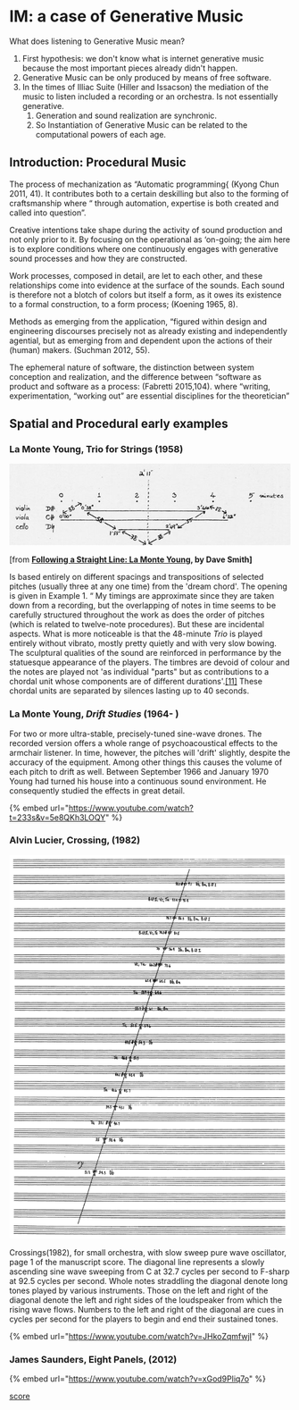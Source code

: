 # IM: a case of Generative Music

What does listening to Generative Music mean?

1. First hypothesis: we don't know what is internet generative music because the most important pieces already didn't happen.
2. Generative Music can be only produced by means of free software.
3. In the times of Illiac Suite (Hiller and Issacson) the mediation of the music to listen included a recording or an orchestra. Is not essentially generative.
   1. Generation and sound realization are synchronic.
   2. So Instantiation of Generative Music can be related to the computational powers of each age.

## Introduction: Procedural Music

The process of mechanization as “Automatic programming{ (Kyong Chun 2011, 41). It contributes both to a certain deskilling but also to the forming of craftsmanship where “ through automation, expertise is both created and called into question”.

Creative intentions take shape during the activity of sound production and not only prior to it. By focusing on the operational as ‘on-going; the aim here is to explore conditions where one continuously engages with generative sound processes and how they are constructed.

Work processes, composed in detail, are let to each other, and these relationships come into evidence at the surface of the sounds. Each sound is therefore not a blotch of colors but itself a form, as it owes its existence to a formal construction, to a form process; (Koening 1965, 8).

Methods as emerging from the application, “figured within design and engineering discourses precisely not as already existing and independently agential, but as emerging from and dependent upon the actions of their (human) makers. (Suchman 2012, 55).

The ephemeral nature of software, the distinction between system conception and realization, and the difference between “software as product and software as a process: (Fabretti 2015,104). where “writing, experimentation, “working out” are essential disciplines for the theoretician”&#x20;

## Spatial and Procedural early examples

### La Monte Young, Trio for Strings (1958)

![Trio for Strings (1958), La Monte Young](../.gitbook/assets/image.png)

\[from [**Following a Straight Line: La Monte Young**](http://www.users.waitrose.com/\~chobbs/smithyoung.html#\_edn11)**, by Dave Smith]**

Is based entirely on different spacings and transpositions of selected pitches (usually three at any one time) from the 'dream chord'. The opening is given in Example 1. “ My timings are approximate since they are taken down from a recording, but the overlapping of notes in time seems to be carefully structured throughout the work as does the order of pitches (which is related to twelve-note procedures). But these are incidental aspects. What is more noticeable is that the 48-minute _Trio_ is played entirely without vibrato, mostly pretty quietly and with very slow bowing. The sculptural qualities of the sound are reinforced in performance by the statuesque appearance of the players. The timbres are devoid of colour and the notes are played not 'as individual "parts" but as contributions to a chordal unit whose components are of different durations'.[\[11\]](http://www.users.waitrose.com/\~chobbs/smithyoung.html#\_edn11) These chordal units are separated by silences lasting up to 40 seconds.

### La Monte Young, _Drift Studies_ (1964- )

For two or more ultra-stable, precisely-tuned sine-wave drones. The recorded version offers a whole range of psychoacoustical effects to the armchair listener. In time, however, the pitches will 'drift' slightly, despite the accuracy of the equipment. Among other things this causes the volume of each pitch to drift as well. Between September 1966 and January 1970 Young had turned his house into a continuous sound environment. He consequently studied the effects in great detail.

{% embed url="https://www.youtube.com/watch?t=233s&v=5e8QKh3LOQY" %}

### Alvin Lucier, Crossing, (1982)

![](<../.gitbook/assets/image (1).png>)

Crossings(1982), for small orchestra, with slow sweep pure wave oscillator, page 1 of the manuscript score. The diagonal line represents a slowly ascending sine wave sweeping from C at 32.7 cycles per second to F-sharp at 92.5 cycles per second. Whole notes straddling the diagonal denote long tones played by various instruments. Those on the left and right of the diagonal denote the left and right sides of the loudspeaker from which the rising wave flows. Numbers to the left and right of the diagonal are cues in cycles per second for the players to begin and end their sustained tones.

{% embed url="https://www.youtube.com/watch?v=JHkoZqmfwjI" %}

### James Saunders, Eight Panels, (2012)

{% embed url="https://www.youtube.com/watch?v=xGod9Pliq7o" %}

[score](http://researchspace.bathspa.ac.uk/4631/6/eight%20panels.pdf)

